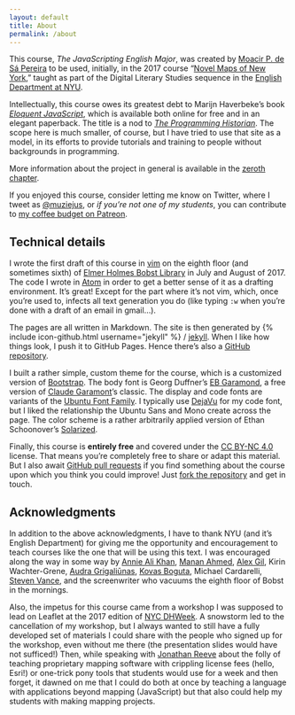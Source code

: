 ```yaml
---
layout: default
title: About
permalink: /about
---
```


This course, *The JavaScripting English Major*, was created by [Moacir P. de Sá
Pereira](http://moacir.com) to be used, initially, in the 2017 course “[Novel
Maps of New York](https://muziejus.github.io/novel-maps-of-ny-2017/),” taught
as part of the Digital Literary Studies sequence in the [English Department at
NYU](http://english.fas.nyu.edu).

Intellectually, this course owes its greatest debt to Marijn Haverbeke’s book [*Eloquent
JavaScript*](http://eloquentjavascript.net/), which is available both online
for free and in an elegant paperback. The title is a nod to [*The Programming
Historian*](https://programminghistorian.org/). The scope here is much
smaller, of course, but I have tried to use that site as a model, in its
efforts to provide tutorials and training to people without backgrounds in
programming.

More information about the project in general is available in the [zeroth
chapter](/0-introduction/).

If you enjoyed this course, consider letting me know on
Twitter, where I tweet as [@muziejus](http://twitter.com/muziejus), or *if
you’re not one of my students*, you can contribute to [my coffee budget on
Patreon](http://patreon.com/moacir).

## Technical details

I wrote the first draft of this course in [vim](http://www.vim.org/) on the
eighth floor (and sometimes sixth) of [Elmer Holmes Bobst
Library](https://www.nyu.edu/academics/libraries/elmer-holmes-bobstlibrary.html)
in July and August of 2017. The code I wrote in [Atom](http://atom.io) in
order to get a better sense of it as a drafting environment. It’s great!
Except for the part where it’s not vim, which, once you’re used to, infects
all text generation you do (like typing `:w` when you’re done with a draft of
an email in gmail…).

The pages are all written in Markdown. The site is then generated by {%
include icon-github.html username="jekyll" %} /
[jekyll](https://github.com/jekyll/jekyll). When I like how things look, I
push it to GitHub Pages. Hence there’s also a [GitHub
repository](http://github.com/muziejus/javascripting-english-major).

I built a rather simple, custom theme for the course, which is a customized
version of [Bootstrap](http://getbootstrap.com). The body font is Georg
Duffner’s [EB Garamond](http://www.georgduffner.at/ebgaramond), a free version
of [Claude Garamont](http://en.wikipedia.org/wiki/Claude_Garamond)’s classic.
The display and code fonts are variants of the [Ubuntu Font
Family](http://font.ubuntu.com). I typically use
[DejaVu](http://dejavu-fonts.github.io) for my code font, but I liked the
relationship the Ubuntu Sans and Mono create across the page. The color scheme
is a rather arbitrarily applied version of Ethan Schoonover’s
[Solarized](http://ethanschoonover.com/solarized).

Finally, this course is **entirely free** and covered under the [CC BY-NC
4.0](https://creativecommons.org/licenses/by-nc/4.0/) license. That means
you’re completely free to share or adapt this material. But I also await
[GitHub pull requests](https://help.github.com/articles/about-pull-requests)
if you find something about the course upon which you think you could
improve! Just [fork the
repository](http://github.com/muziejus/javascripting-english-major) and get in
touch.

## Acknowledgments

In addition to the above acknowledgments, I have to thank NYU (and it’s
English Department) for giving me the opportunity and encouragement to teach
courses like the one that will be using this text. I was encouraged along the
way in some way by [Annie Ali Khan](http://www.anniealikhan.com), [Manan
Ahmed](http://history.columbia.edu/faculty/manan-ahmed/), [Alex
Gil](https://elotroalex.com), Kirin Wachter-Grene, [Audra
Grigaliūnas](https://audragrigs.com/), [Kovas Boguta](http://kovasboguta.com),
Michael Cardarelli, [Steven Vance](http://stevevance.net), and the
screenwriter who vacuums the eighth floor of Bobst in the mornings.

Also, the impetus for this course came from a workshop I was supposed to lead
on Leaflet at the 2017 edition of [NYC DHWeek](http://dhweek.nycdh.org). A
snowstorm led to the cancellation of my workshop, but I always wanted to still
have a fully developed set of materials I could share with the people who
signed up for the workshop, even without me there (the presentation slides
would have not sufficed!) Then, while speaking with [Jonathan
Reeve](http://jonreeve.com) about the folly of teaching proprietary mapping
software with crippling license fees (hello, Esri!) or one-trick pony tools
that students would use for a week and then forget, it dawned on me that I
could do both at once by teaching a language with applications beyond mapping
(JavaScript) but that also could help my students with making mapping
projects.
